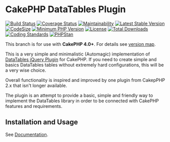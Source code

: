 # CakePHP DataTables Plugin
[![Build Status](https://api.travis-ci.com/wsssoftware/cakephp-datatables.svg?branch=master)](https://travis-ci.com/github/wsssoftware/cakephp-datatables)
[![Coverage Status](https://img.shields.io/codecov/c/github/wsssoftware/cakephp-datatables/master)](https://codecov.io/github/wsssoftware/cakephp-datatables?branch=master)
[![Maintainability](https://img.shields.io/codeclimate/maintainability/wsssoftware/cakephp-datatables)](https://codeclimate.com/github/wsssoftware/cakephp-datatables/maintainability)
[![Latest Stable Version](https://img.shields.io/packagist/v/wsssoftware/cakephp-datatables?color=%23f9a400)](https://packagist.org/packages/wsssoftware/cakephp-datatables)
[![CodeSize](https://img.shields.io/github/languages/code-size/wsssoftware/cakephp-datatables)](https://img.shields.io/github/languages/code-size/wsssoftware/cakephp-datatables)
[![Minimum PHP Version](https://img.shields.io/badge/php-%3E%3D%207.2-8892BF.svg)](https://php.net/)
[![License](https://img.shields.io/packagist/l/wsssoftware/cakephp-datatables?color=blue)](https://packagist.org/packages/wsssoftware/cakephp-datatables)
[![Total Downloads](https://poser.pugx.org/wsssoftware/cakephp-datatables/d/total)](https://packagist.org/packages/wsssoftware/cakephp-datatables)
[![Coding Standards](https://img.shields.io/badge/cs-PSR--2--R-green.svg)](https://github.com/php-fig-rectified/fig-rectified-standards)
[![PHPStan](https://img.shields.io/badge/PHPStan-level%208-%23149c83)](https://github.com/phpstan/phpstan)

This branch is for use with **CakePHP 4.0+**. For details see [version map](https://github.com/wsssoftware/cakephp-datatables/wiki#cakephp-version-map).


This is a very simple and minimalistic (Automagic) implementation of
[DataTables jQuery Plugin](https://datatables.net/) for CakePHP.
If you need to create simple and basics DataTables tables without extremely hard configurations, this will be a very wise choice.

Overall functionality is inspired and improved by one plugin from CakepPHP 2.x that isn't longer available.

The plugin is an attempt to provide a basic, simple and friendly way to implement the
DataTables library in order to be connected with CakePHP features and requirements.

## Installation and Usage
See [Documentation](https://cakephp-datatables.readthedocs.io/en/latest/).

